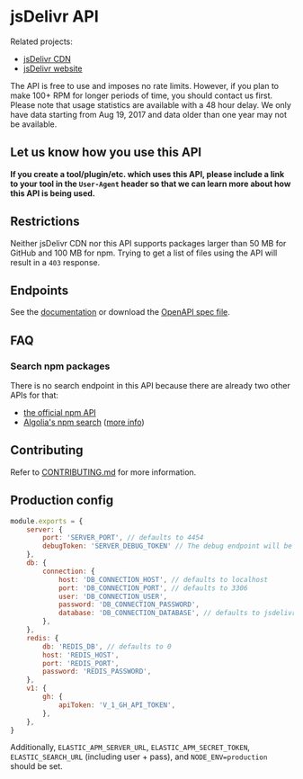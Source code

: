 # jsDelivr API

Related projects:
 - [jsDelivr CDN](https://github.com/jsdelivr/jsdelivr)
 - [jsDelivr website](https://github.com/jsdelivr/www.jsdelivr.com)

The API is free to use and imposes no rate limits. However, if you plan to make 100+ RPM for longer periods of time, you should contact us first.
Please note that usage statistics are available with a 48 hour delay.
We only have data starting from Aug 19, 2017 and data older than one year may not be available.

## Let us know how you use this API

**If you create a tool/plugin/etc. which uses this API, please include a link to your tool in the `User-Agent` header so that we can learn more about how this API is being used.**

## Restrictions

Neither jsDelivr CDN nor this API supports packages larger than 50 MB for GitHub and 100 MB for npm. Trying to get a list of files using the API will result in a `403` response.

## Endpoints

See the [documentation](https://www.jsdelivr.com/docs/data.jsdelivr.com)
or download the [OpenAPI spec file](https://data.jsdelivr.com/v1/spec.yaml).

## FAQ

### Search npm packages

There is no search endpoint in this API because there are already two other APIs for that:
 - [the official npm API](https://github.com/npm/registry/blob/master/docs/REGISTRY-API.md#get-v1search)
 - [Algolia's npm search](https://github.com/algolia/npm-search) ([more info](https://github.com/jsdelivr/data.jsdelivr.com/issues/6))

## Contributing

Refer to [CONTRIBUTING.md](CONTRIBUTING.md) for more information.

## Production config

```js
module.exports = {
    server: {
        port: 'SERVER_PORT', // defaults to 4454
        debugToken: 'SERVER_DEBUG_TOKEN' // The debug endpoint will be available at /debug/SERVER_DEBUG_TOKEN
    },
    db: {
        connection: {
            host: 'DB_CONNECTION_HOST', // defaults to localhost
            port: 'DB_CONNECTION_PORT', // defaults to 3306
            user: 'DB_CONNECTION_USER',
            password: 'DB_CONNECTION_PASSWORD',
            database: 'DB_CONNECTION_DATABASE', // defaults to jsdelivr-stats
        },
    },
    redis: {
        db: 'REDIS_DB', // defaults to 0
        host: 'REDIS_HOST',
        port: 'REDIS_PORT',
        password: 'REDIS_PASSWORD',
    },
    v1: {
        gh: {
            apiToken: 'V_1_GH_API_TOKEN',
        },
    },
}
```

Additionally, `ELASTIC_APM_SERVER_URL`, `ELASTIC_APM_SECRET_TOKEN`, `ELASTIC_SEARCH_URL` (including user + pass), and `NODE_ENV=production` should be set.
